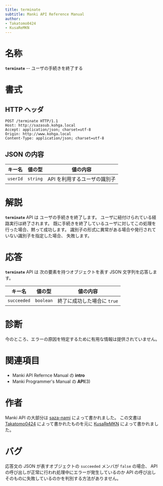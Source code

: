 ```yaml
---
title: terminate
subtitle: Manki API Reference Manual
author:
- Takatomo0424
- KusaReMKN
---
```


# 名称

**`terminate`** -- ユーザの手続きを終了する


# 書式

## HTTP ヘッダ

```http
POST /terminate HTTP/1.1
Host: http://sazasub.kohga.local
Accept: application/json; charset=utf-8
Origin: http://www.kohga.local
Content-Type: application/json; charset=utf-8
```

## JSON の内容

| キー名   | 値の型   | 値の内容                                              |
| -------- | -------- | ----------------------------------------------------- |
| `userId` | `string` | API を利用するユーザの識別子                          |


# 解説

**`terminate`** API は
ユーザの手続きを終了します。
ユーザに紐付けられている経路実行は終了されます。
既に手続きを終了しているユーザに対してこの処理を行った場合、黙って成功します。
識別子の形式に異常がある場合や発行されていない識別子を指定した場合、
失敗します。


# 応答

**`terminate`** API は
次の要素を持つオブジェクトを表す JSON 文字列を応答します。

| キー名      | 値の型    | 値の内容                                          |
| ----------- | --------- | ------------------------------------------------- |
| `succeeded` | `boolean` | 終了に成功した場合に `true`                       |


# 診断

今のところ、エラーの原因を特定するために有用な情報は提供されていません。


# 関連項目

- Manki API Refernce Manual の **intro**
- Manki Programmer's Manual の **API**(3)


# 作者

Manki API の大部分は [saza-nami] によって書かれました。
この文書は [Takatomo0424] によって書かれたものを元に
[KusaReMKN] によって書かれました。


# バグ

応答文の JSON が表すオブジェクトの `succeeded` メンバが `false` の場合、
API の呼び出しが正常に行われ処理中にエラーが発生しているのか
API の呼び出しそのものに失敗しているのかを判別する方法がありません。


[saza-nami]:	https://github.com/saza-nami
[Takatomo0424]:	https://github.com/Takatomo0424
[KusaReMKN]:	https://github.com/KusaReMKN
